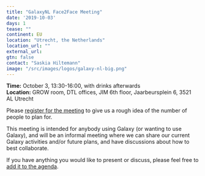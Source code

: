```yaml
---
title: "GalaxyNL Face2Face Meeting"
date: '2019-10-03'
days: 1
tease: ""
continent: EU
location: "Utrecht, the Netherlands"
location_url: ""
external_url:
gtn: false
contact: "Saskia Hiltemann"
image: "/src/images/logos/galaxy-nl-big.png"
---
```


**Time:** October 3, 13:30-16:00, with drinks afterwards <br />
**Location:** GROW room, DTL offices, JIM 6th floor, Jaarbeursplein 6, 3521 AL Utrecht

Please [register for the meeting](https://forms.gle/fn36wXwM55iHKsAz9)  to give us a rough idea of the number of people to plan for.

This meeting is intended for anybody using Galaxy (or wanting to use Galaxy), and will be an informal meeting where we can share our current Galaxy activities and/or future plans, and have discussions about how to best collaborate.

If you have anything you would like to present or discuss, please feel free to [add it to the agenda](https://docs.google.com/document/d/1zhAGQFX0CwJydq2UTioZaKs5M7vsEKG3d3qVdx_CnS0/).
